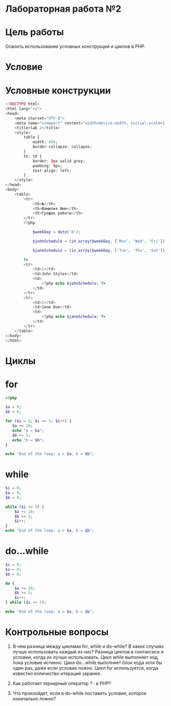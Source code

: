 # Лабораторная работа №2
# Цель работы
Освоить использование условных конструкций и циклов в PHP.
# Условие
# Условные конструкции
```php
<!DOCTYPE html>
<html lang="ru">
<head>
    <meta charset="UTF-8">
    <meta name="viewport" content="width=device-width, initial-scale=1.0">
    <title>lab 2</title>
    <style>
        table {
            width: 40%;
            border-collapse: collapse;
        }
        th, td {
            border: 2px solid grey;
            padding: 5px;
            text-align: left;
        }
    </style>
</head>
<body>
    <table>
        <tr>
            <th>№</th>
            <th>Фамилия Имя</th>
            <th>График работы</th>
        </tr>
        <?php

            $weekDay = date('D');

            $johnSchedule = (in_array($weekDay, ['Mon', 'Wed', 'Fri'])) ? "8:00-12:00" : "Нерабочий день";

            $janeSchedule = (in_array($weekDay, ['Tue', 'Thu', 'Sat'])) ? "12:00-16:00" : "Нерабочий день";

        ?>
        <tr>
            <td>1</td>
            <td>John Styles</td>
            <td>
                <?php echo $johnSchedule; ?>
            </td>
        </tr>
        <tr>
            <td>2</td>
            <td>Jane Doe</td>
            <td>
                <?php echo $janeSchedule; ?>
            </td>
        </tr>
    </table>
</body>
</html>
```
# Циклы
# for
```php
<?php

$a = 0;
$b = 0;

for ($i = 0; $i <= 5; $i++) {
   $a += 10;
   echo "a = $a";
   $b += 5;
   echo "b = $b";
}

echo "End of the loop: a = $a, b = $b";
```
# while
```php
$i = 0;
$a = 0;
$b = 0;

while ($i <= 5) {
    $a += 10;
    $b += 5;
    $i++;
}
echo "End of the loop: a = $a, b = $b";
```
# do...while
```php
$i = 0;
$a = 0;
$b = 0;

do {
    $a += 10;
    $b += 5;
    $i++;
} while ($i <= 5);

echo "End of the loop: a = $a, b = $b";
```
# Контрольные вопросы
1. В чем разница между циклами for, while и do-while? В каких случаях лучше использовать каждый из них?
  Разница циклов в синтаксисе и условии, когда их лучше использовать. Цикл while выполняет код, пока условие истинно. Цикл do...while выполняет блок кода хотя бы один раз, даже если условие ложно. Цикл for используется, когда известно количество итераций заранее. 
2. Как работает тернарный оператор ? : в PHP?

3. Что произойдет, если в do-while поставить условие, которое изначально ложно?
